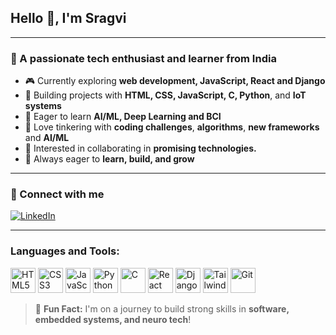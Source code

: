 ## Hello 👋, I'm Sragvi

---

### 🌟 A passionate tech enthusiast and learner from India

* 🎮 Currently exploring **web development, JavaScript, React and Django**
* 🔧 Building projects with **HTML, CSS, JavaScript, C, Python**, and **IoT systems**
* 🤖 Eager to learn **AI/ML, Deep Learning and BCI**
* 🔬 Love tinkering with **coding challenges**, **algorithms**, **new frameworks** and **AI/ML**
* 🤖 Interested in collaborating in **promising technologies.**
* 🚀 Always eager to **learn, build, and grow**

---

### 👥 Connect with me

[![LinkedIn](https://img.shields.io/badge/-LinkedIn-blue?style=flat\&logo=linkedin)](www.linkedin.com/in/sragvi-chavan)


---

<h3>Languages and Tools:</h3>
<p align="left">
  <img src="https://cdn.jsdelivr.net/gh/devicons/devicon/icons/html5/html5-original.svg" alt="HTML5" width="40" height="40"/>
  <img src="https://cdn.jsdelivr.net/gh/devicons/devicon/icons/css3/css3-original.svg" alt="CSS3" width="40" height="40"/>
  <img src="https://cdn.jsdelivr.net/gh/devicons/devicon/icons/javascript/javascript-original.svg" alt="JavaScript" width="40" height="40"/>
  <img src="https://cdn.jsdelivr.net/gh/devicons/devicon/icons/python/python-original.svg" alt="Python" width="40" height="40"/>
  <img src="https://cdn.jsdelivr.net/gh/devicons/devicon/icons/c/c-original.svg" alt="C" width="40" height="40"/>
  <img src="https://cdn.jsdelivr.net/gh/devicons/devicon/icons/react/react-original.svg" alt="React" width="40" height="40"/>
  <img src="https://cdn.jsdelivr.net/gh/devicons/devicon/icons/django/django-plain.svg" alt="Django" width="40" height="40"/>
  <img src="https://cdn.jsdelivr.net/gh/devicons/devicon/icons/tailwindcss/tailwindcss-plain.svg" alt="Tailwind CSS" width="40" height="40"/>
  <img src="https://cdn.jsdelivr.net/gh/devicons/devicon/icons/git/git-original.svg" alt="Git" width="40" height="40"/>
</p>


> 🎉 **Fun Fact:** I'm on a journey to build strong skills in **software, embedded systems, and neuro tech**!


<!--
**sragssmonkey/sragssmonkey** is a ✨ _special_ ✨ repository because its `README.md` (this file) appears on your GitHub profile.

Here are some ideas to get you started:

- 🔭 I’m currently working on ...
- 🌱 I’m currently learning ...
- 👯 I’m looking to collaborate on ...
- 🤔 I’m looking for help with ...
- 💬 Ask me about ...
- 📫 How to reach me: ...
- 😄 Pronouns: ...
- ⚡ Fun fact: ...
-->

